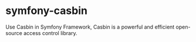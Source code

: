 symfony-casbin
=============
Use Casbin in Symfony Framework, Casbin is a powerful and efficient open-source access control library.
